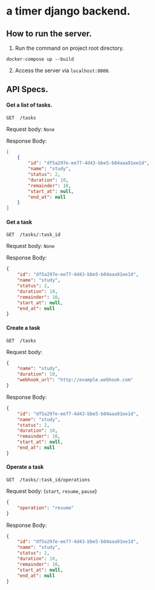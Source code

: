 # a timer django backend. 

## How to run the server.

1. Run the command on project root directory.
```
docker-compose up --build
```
2. Access the server via `localhost:8000`.

## API Specs.

#### Get a list of tasks.
```http
GET  /tasks
```
Request body: `None`

Response Body: 
```json
[
    {
        "id": "df5a297e-ee77-4d43-bbe5-b04aaa91ee1d",
        "name": "study",
        "status": 2,
        "duration": 10,
        "remainder": 10,
        "start_at": null,
        "end_at": null
    }
]

```
#### Get a task
```http
GET  /tasks/:task_id
```
Request body: `None`

Response Body: 
```json
{
    "id": "df5a297e-ee77-4d43-bbe5-b04aaa91ee1d",
    "name": "study",
    "status": 2,
    "duration": 10,
    "remainder": 10,
    "start_at": null,
    "end_at": null
}

```
#### Create a task
```http
GET  /tasks
```
Request body: 
```json
{
    "name": "study",
    "duration": 10,
    "webhook_url": "http://example.webhook.com"
}
```

Response Body: 
```json
{
    "id": "df5a297e-ee77-4d43-bbe5-b04aaa91ee1d",
    "name": "study",
    "status": 2,
    "duration": 10,
    "remainder": 10,
    "start_at": null,
    "end_at": null
}

```

#### Operate a task
```http
GET  /tasks/:task_id/operations
```
Request body: (`start`, `resume`, `pause`)
```json
{
    "operation": "resume"
}
```

Response Body: 
```json
{
    "id": "df5a297e-ee77-4d43-bbe5-b04aaa91ee1d",
    "name": "study",
    "status": 2,
    "duration": 10,
    "remainder": 10,
    "start_at": null,
    "end_at": null
}

```

